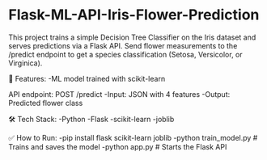 # Flask-ML-API-Iris-Flower-Prediction
This project trains a simple Decision Tree Classifier on the Iris dataset and serves predictions via a Flask API. Send flower measurements to the /predict endpoint to get a species classification (Setosa, Versicolor, or Virginica).

🚀 Features:
-ML model trained with scikit-learn

API endpoint: POST /predict
-Input: JSON with 4 features
-Output: Predicted flower class

🛠 Tech Stack:
-Python
-Flask
-scikit-learn
-joblib

✅ How to Run:
-pip install flask scikit-learn joblib
-python train_model.py   # Trains and saves the model
-python app.py           # Starts the Flask API
